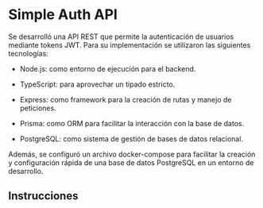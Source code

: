 # Simple Auth API

Se desarrolló una API REST que permite la autenticación de usuarios mediante tokens JWT. Para su implementación se utilizaron las siguientes tecnologías:

- Node.js: como entorno de ejecución para el backend.
- TypeScript: para aprovechar un tipado estricto.

- Express: como framework para la creación de rutas y manejo de peticiones.

- Prisma: como ORM para facilitar la interacción con la base de datos.

- PostgreSQL: como sistema de gestión de bases de datos relacional.

Además, se configuró un archivo docker-compose para facilitar la creación y configuración rápida de una base de datos PostgreSQL en un entorno de desarrollo.


## Instrucciones